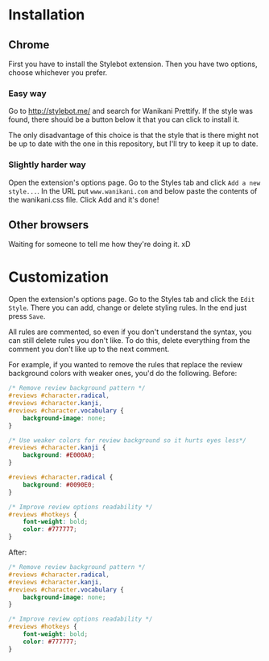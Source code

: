 # Installation

## Chrome
First you have to install the Stylebot extension. Then you have two options, choose whichever you prefer.

### Easy way
Go to http://stylebot.me/ and search for Wanikani Prettify.
If the style was found, there should be a button below it that you can click to install it.

The only disadvantage of this choice is that the style that is there might not be up to date with the one in this repository, but I'll try to keep it up to date.

### Slightly harder way
Open the extension's options page. Go to the Styles tab and click `Add a new style...`.
In the URL put `www.wanikani.com` and below paste the contents of the wanikani.css file.
Click Add and it's done!


## Other browsers
Waiting for someone to tell me how they're doing it. xD


# Customization
Open the extension's options page. Go to the Styles tab and click the `Edit Style`.
There you can add, change or delete styling rules. In the end just press `Save`.

All rules are commented, so even if you don't understand the syntax, you can still delete rules you don't like.
To do this, delete everything from the comment you don't like up to the next comment.

For example, if you wanted to remove the rules that replace the review background colors with weaker ones, you'd do the following.
Before:
```css
/* Remove review background pattern */
#reviews #character.radical,
#reviews #character.kanji,
#reviews #character.vocabulary {
    background-image: none;
}

/* Use weaker colors for review background so it hurts eyes less*/
#reviews #character.kanji {
    background: #E000A0;
}

#reviews #character.radical {
    background: #0090E0;
}

/* Improve review options readability */
#reviews #hotkeys {
    font-weight: bold;
    color: #777777;
}
```

After:
```css
/* Remove review background pattern */
#reviews #character.radical,
#reviews #character.kanji,
#reviews #character.vocabulary {
    background-image: none;
}

/* Improve review options readability */
#reviews #hotkeys {
    font-weight: bold;
    color: #777777;
}
```
